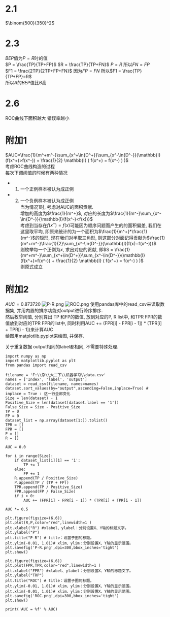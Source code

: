 # 2.1 
$\binom{500}{350}^2$

# 2.3
$BEP$值为$P=R$时的值  
$P = \frac{TP}{TP+FP}$
$R = \frac{TP}{TP+FN}$
$P=R$
所以$FN=FP$  
$F1 = \frac{2TP}{2TP+FP+FN}$
因为$FP=FN$
所以$F1 = \frac{TP}{TP+FP}=R$  
所以$A$的$BEP$值比$B$高  
# 2.6 
ROC曲线下面积越大 错误率越小  

# 附加1
$AUC=\frac{1}{m^+m^-}\sum_{x^+\in{D^+}}\sum_{x^-\in{D^-}}(\mathbb{I}(f(x^+)>f(x^-)) + \frac{1}{2} \mathbb{I} ( f(x^+) = f(x^-) ) )$  
考虑ROC曲线构造的过程  
每次下调阈值的时候有两种情况  
- 1. 一个正例样本被认为成正例
- 2. 一个负例样本被认为成正例  
当为情况1时, 考虑对AUC的面积贡献.  
增加的高度为$\frac{1}{m^+}$, 对应的长度为$\frac{1}{m^-}\sum_{x^-\in{D^-}}{\mathbb{I}(f(x^-)<f(x))}$  
考虑到当存在$f(x^-)=f(x)$可能因为顺序问题而产生的的面积偏差, 我们在这里取平均, 即原来统计的为一个面积为$\frac{1}{m^+}*\frac{1}{m^-}$的矩形, 现在我们对半取三角形, 则这部分对面记得贡献为$\frac{1}{m^+m^-}\frac{1}{2}\sum_{x^-\in{D^-}}{\mathbb{I}(f(x)=f(x^-))}$  
则枚举每一个正例为$x$, 求出对应的贡献, 即$S = \frac{1}{m^+m^-}\sum_{x^+\in{D^+}}\sum_{x^-\in{D^-}}(\mathbb{I}(f(x^+)>f(x^-)) + \frac{1}{2} \mathbb{I} ( f(x^+) = f(x^-) ) )$  
则原式成立  

# 附加2
$AUC = 0.873720$
![P-R.png](https://i.loli.net/2021/03/13/a9j2h5XQABKV6ZL.png)
![ROC.png](https://i.loli.net/2021/03/13/FwKqiACMj4ETHYk.png)
使用pandas库中的read_csv来读取数据集, 并用内置的排序功能对output进行降序排序.  
然后枚举阈值, 分别算出 TP 和FP的数值, 放到对应的P, R list中, 和TPR FPR的数值放到对应的TPR FPR的list中, 同时利用AUC += (FPR[i] - FPR[i - 1]) * (TPR[i] + TPR[i - 1])来计算AUC  
绘图用matplotlib.pyplot来绘图, 并保存.  

关于重复数据 output相同的label都相同, 不需要特殊处理.  

```python3
import numpy as np
import matplotlib.pyplot as plt
from pandas import read_csv

filename = 'F:\\杂\\大二下\\机器学习\\data.csv'
names = ['Index', 'label', 'output']
dataset = read_csv(filename, names=names)
dataset.sort_values(by="output",ascending=False,inplace=True) # inplace = True : 这一行全部变化
Size = len(dataset) - 1
Positive_Size = len(dataset[dataset.label == '1'])
False_Size = Size - Positive_Size
TP = 0
FP = 0
dataset_list = np.array(dataset[1:]).tolist()
TPR = []
FPR = []
P = []
R = []

AUC = 0.0

for i in range(Size):
    if dataset_list[i][1] == '1':
        TP += 1
    else:
        FP += 1
    R.append(TP / Positive_Size)
    P.append(TP / (TP + FP))
    TPR.append(TP / Positive_Size)
    FPR.append(FP / False_Size)
    if i > 0:
        AUC += (FPR[i] - FPR[i - 1]) * (TPR[i] + TPR[i - 1])

AUC *= 0.5

plt.figure(figsize=(6,6))
plt.plot(R,P,color="red",linewidth=1 )
plt.xlabel("R") #xlabel、ylabel：分别设置X、Y轴的标题文字。
plt.ylabel("P")
plt.title("P-R") # title：设置子图的标题。
plt.ylim(-0.01, 1.01)# xlim、ylim：分别设置X、Y轴的显示范围。
plt.savefig('P-R.png',dpi=300,bbox_inches='tight')
plt.show()

plt.figure(figsize=(6,6))
plt.plot(FPR,TPR,color="red",linewidth=1 )
plt.xlabel("FPR") #xlabel、ylabel：分别设置X、Y轴的标题文字。
plt.ylabel("TRP")
plt.title("ROC") # title：设置子图的标题。
plt.ylim(-0.01, 1.01)# xlim、ylim：分别设置X、Y轴的显示范围。
plt.xlim(-0.01, 1.01)# xlim、ylim：分别设置X、Y轴的显示范围。
plt.savefig('ROC.png',dpi=300,bbox_inches='tight')
plt.show()

print('AUC = %f' % AUC)
```

